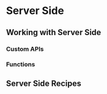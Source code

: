 # Server Side

## Working with Server Side

### Custom APIs

### Functions

## Server Side Recipes 
